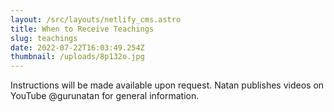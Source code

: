 ```yaml
---
layout: /src/layouts/netlify_cms.astro
title: When to Receive Teachings
slug: teachings
date: 2022-07-22T16:03:49.254Z
thumbnail: /uploads/8p132o.jpg
---
```

Instructions will be made available upon request. Natan publishes videos on YouTube @gurunatan for general information.